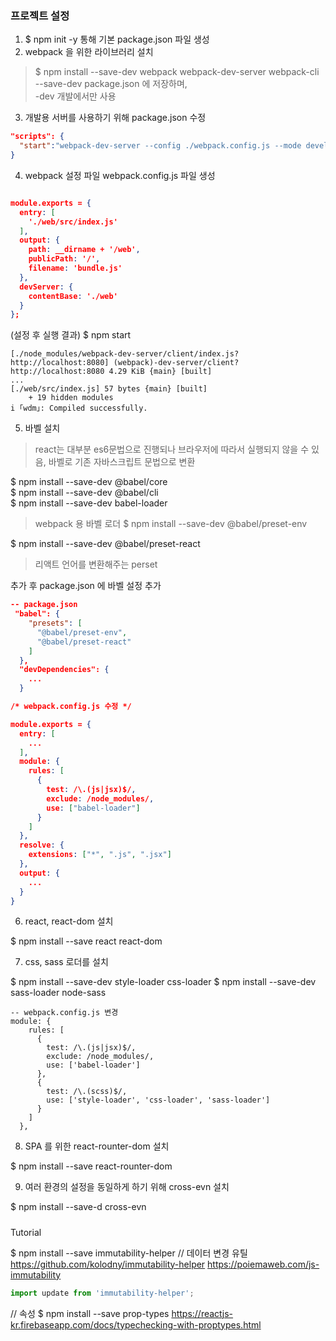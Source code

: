 ### 프로젝트 설정

1. $ npm init -y 통해 기본 package.json 파일 생성
2. webpack 을 위한 라이브러리 설치

> $ npm install --save-dev webpack webpack-dev-server webpack-cli  
> --save-dev package.json 에 저장하며,   
> -dev 개발에서만 사용

3. 개발용 서버를 사용하기 위해 package.json 수정

``` json
"scripts": {
  "start":"webpack-dev-server --config ./webpack.config.js --mode development"
}
```

4. webpack 설정 파일 webpack.config.js 파일 생성

```json

module.exports = {
  entry: [
    './web/src/index.js'
  ],
  output: {
    path: __dirname + '/web',
    publicPath: '/',
    filename: 'bundle.js'
  },
  devServer: {
    contentBase: './web'
  }
};
```

(설정 후 실행 결과) 
$ npm start
```
[./node_modules/webpack-dev-server/client/index.js?http://localhost:8080] (webpack)-dev-server/client?http://localhost:8080 4.29 KiB {main} [built]
...
[./web/src/index.js] 57 bytes {main} [built]
    + 19 hidden modules
i ｢wdm｣: Compiled successfully.
```

5. 바벨 설치

> react는 대부분 es6문법으로 진행되나 브라우저에 따라서 실행되지 않을 수 있음, 바벨로 기존 자바스크립트 문법으로 변환

$ npm install --save-dev @babel/core  
$ npm install --save-dev @babel/cli  
$ npm install --save-dev babel-loader   
> webpack 용 바벨 로더
$ npm install --save-dev @babel/preset-env
  
$ npm install --save-dev @babel/preset-react
> 리액트 언어를 변환해주는 perset 

추가 후 package.json 에 바벨 설정 추가
```json
-- package.json
 "babel": {
    "presets": [
      "@babel/preset-env",
      "@babel/preset-react"
    ]
  },
  "devDependencies": {
    ...
  }
```

```json
/* webpack.config.js 수정 */

module.exports = {
  entry: [
    ...
  ],
  module: {
    rules: [
      {
        test: /\.(js|jsx)$/,
        exclude: /node_modules/,
        use: ["babel-loader"]
      }
    ]
  },
  resolve: {
    extensions: ["*", ".js", ".jsx"]
  },
  output: {
    ...
  }
}
```


6. react, react-dom 설치

$ npm install --save react react-dom



7. css, sass 로더를 설치

$ npm install --save-dev style-loader css-loader
$ npm install --save-dev sass-loader node-sass

```
-- webpack.config.js 변경
module: {
    rules: [
      {
        test: /\.(js|jsx)$/,
        exclude: /node_modules/,
        use: ['babel-loader']
      },
      {
        test: /\.(scss)$/,
        use: ['style-loader', 'css-loader', 'sass-loader']
      }
    ]
  },

```

8. SPA 를 위한 react-rounter-dom 설치

$ npm install --save react-rounter-dom

9.  여러 환경의 설정을 동일하게 하기 위해 cross-evn 설치

$ npm install --save-d cross-evn

#####

Tutorial

$ npm install --save immutability-helper 
// 데이터 변경 유틸
https://github.com/kolodny/immutability-helper
https://poiemaweb.com/js-immutability

```javascript
import update from 'immutability-helper';
```

// 속성
$ npm install --save prop-types
https://reactjs-kr.firebaseapp.com/docs/typechecking-with-proptypes.html

